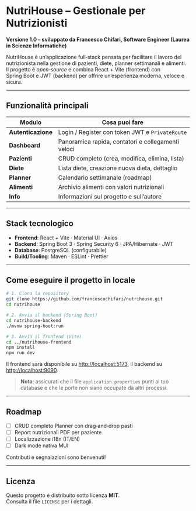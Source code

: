 
# NutriHouse – Gestionale per Nutrizionisti

**Versione 1.0 – sviluppato da Francesco Chifari, Software Engineer (Laurea in Scienze Informatiche)**

NutriHouse è un’applicazione full‑stack pensata per facilitare il lavoro del nutrizionista nella gestione di pazienti, diete, planner settimanali e alimenti.  
Il progetto è _open‑source_ e combina React + Vite (frontend) con Spring Boot e JWT (backend) per offrire un’esperienza moderna, veloce e sicura.

---

## Funzionalità principali

| Modulo        | Cosa puoi fare                                    |
| ------------- | ------------------------------------------------- |
| **Autenticazione** | Login / Register con token JWT e `PrivateRoute` |
| **Dashboard** | Panoramica rapida, contatori e collegamenti veloci |
| **Pazienti**  | CRUD completo (crea, modifica, elimina, lista)    |
| **Diete**     | Lista diete, creazione nuova dieta, dettaglio      |
| **Planner**   | Calendario settimanale (roadmap)                   |
| **Alimenti**  | Archivio alimenti con valori nutrizionali          |
| **Info**      | Informazioni sul progetto e sull’autore            |

---

## Stack tecnologico

- **Frontend**: React + Vite · Material UI · Axios  
- **Backend**: Spring Boot 3 · Spring Security 6 · JPA/Hibernate · JWT  
- **Database**: PostgreSQL (configurabile)  
- **Build/Tooling**: Maven · ESLint · Prettier

---

## Come eseguire il progetto in locale

```bash
# 1. Clona la repository
git clone https://github.com/francescochifari/nutrihouse.git
cd nutrihouse

# 2. Avvia il backend (Spring Boot)
cd nutrihouse-backend
./mvnw spring-boot:run

# 3. Avvia il frontend (Vite)
cd ../nutrihouse-frontend
npm install
npm run dev
```

Il frontend sarà disponibile su <http://localhost:5173>, il backend su <http://localhost:9090>.

> **Nota**: assicurati che il file `application.properties` punti al tuo database e che le porte non siano occupate da altri processi.

---

## Roadmap

- [ ] CRUD completo Planner con drag‑and‑drop pasti  
- [ ] Report nutrizionali PDF per paziente  
- [ ] Localizzazione i18n (IT/EN)  
- [ ] Dark mode nativa MUI  

Contributi e segnalazioni sono benvenuti!

---

## Licenza

Questo progetto è distribuito sotto licenza **MIT**.  
Consulta il file `LICENSE` per i dettagli.